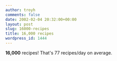 ```yaml
---
author: troyh
comments: false
date: 2002-02-04 20:32:00+00:00
layout: post
slug: 16000-recipes
title: 16,000 recipes
wordpress_id: 1444
---
```


**16,000** recipes! That's 77 recipes/day on average.
